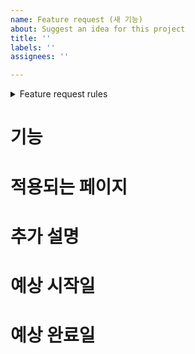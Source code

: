 ```yaml
---
name: Feature request (새 기능)
about: Suggest an idea for this project
title: ''
labels: ''
assignees: ''

---
```


<details>

<summary>Feature request rules</summary>

- 기본적으로 이슈를 작성하는 사람이 Assignee입니다.

- Labels로 진행 상황 표기합니다. (to do, in progress, done 셋 중 하나는 반드시 필요)

- Assignees를 배정합니다.

- Branch는 `Feature/<이슈번호>-<기능>`으로 작성합니다.

- 해당 Project를 선택합니다.

</details>

# 기능

# 적용되는 페이지 

# 추가 설명

# 예상 시작일

# 예상 완료일
